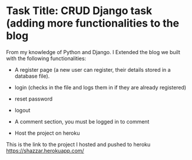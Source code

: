 # Task Title: CRUD Django task (adding more functionalities to the blog
 From my knowledge of Python and Django. I Extended the blog we built with the following functionalities:

-    A register page (a new user can register, their details stored in a database file). 

-    login (checks in the file and logs them in if they are already registered)

-    reset password

-    logout

-    A comment section, you must be logged in to comment 

-    Host the project on heroku

This is the link to the project I hosted and pushed to heroku
https://shazzar.herokuapp.com/
